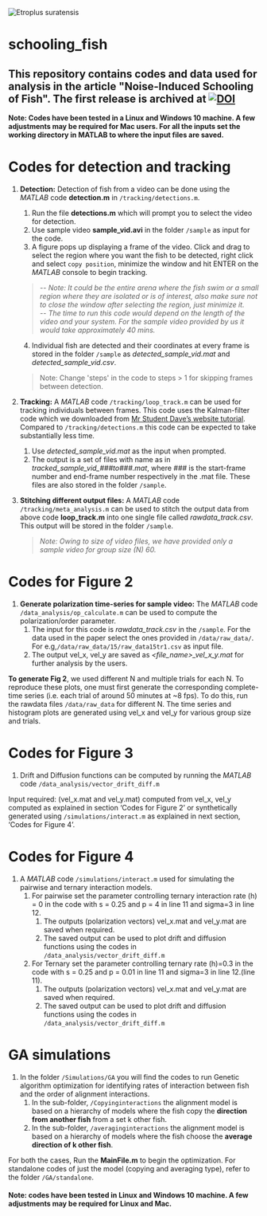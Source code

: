 ![Etroplus suratensis](https://teelabiisc.files.wordpress.com/2019/03/fish-4.jpg)
# schooling_fish

## This repository contains codes and data used for analysis in the article "Noise-Induced Schooling of Fish". The first release is archived at [![DOI](https://zenodo.org/badge/159283981.svg)](https://zenodo.org/badge/latestdoi/159283981)



**Note: Codes have been tested in a Linux and Windows 10 machine. A few adjustments may be required for Mac users. For all the inputs set the working directory in MATLAB to where the input files are saved.**

# Codes for detection and tracking

1. **Detection:** Detection of fish from a video can be done using the *MATLAB* code __detection.m__ in ``/tracking/detections.m``.
    1. Run the file __detections.m__ which will prompt you to select the video for detection.
    2. Use sample video __sample_vid.avi__ in the folder ``/sample`` as input for the code.
    3. A figure pops up displaying a frame of the video. Click and drag to select the region where you want the fish to be detected, right click and select ``copy position``, minimize the window and hit ENTER on the *MATLAB* console to begin tracking. 
    >*-- Note: It could be the entire arena where the fish swim or a small region where they are isolated or is of interest, also make sure not to close the window after selecting the region, just minimize it.*  
    >*-- The time to run this code would depend on the length of the video and your system. For the sample video provided by us it would take approximately 40 mins.*
    
    4. Individual fish are detected and their coordinates at every frame is stored in the folder ``/sample`` as *detected_sample_vid.mat* and *detected_sample_vid.csv*.
     >Note: Change 'steps' in the code to steps > 1 for skipping frames between detection.
 
2. **Tracking:** A *MATLAB* code ``/tracking/loop_track.m`` can be used for tracking individuals between frames. This code uses the Kalman-filter code which we downloaded from [Mr Student Dave’s website tutorial](http://studentdavestutorials.weebly.com/). Compared to ``/tracking/detections.m`` this code can be expected to take substantially less time.
    1. Use *detected_sample_vid.mat* as the input when prompted.
    2. The output is a set of files with name as in *tracked_sample_vid_###to###.mat*, where *###* is the start-frame number and end-frame number respectively in the .mat file. These files are also stored in the folder ``/sample``.

3. **Stitching different output files:** A *MATLAB* code  ``/tracking/meta_analysis.m`` can be used to stitch the output data from above code __loop_track.m__ into one single file called *rawdata_track.csv*. This output will be stored in the folder ``/sample``.
   >*Note: Owing to size of video files, we have provided only a sample video for group size (N) 60.*

# Codes for Figure 2

1. **Generate polarization time-series for sample video:** The *MATLAB* code ``/data_analysis/op_calculate.m`` can be used to compute the polarization/order parameter.
    1. The input for this code is *rawdata_track.csv* in the ``/sample``. For the data used in the paper select the ones provided in ``/data/raw_data/``. 
    For e.g,``/data/raw_data/15/raw_data15tr1.csv`` as input file.
    3. The output vel_x, vel_y are saved as *<file_name>_vel_x_y.mat* for further analysis by the users.
    
**To generate Fig 2**, we used different N and multiple trials for each N. To reproduce these plots, one must first generate the corresponding complete-time series (i.e. each trial of around 50 minutes at ~8 fps). To do this, run the rawdata files ``/data/raw_data`` for different N. 
The time series and histogram plots are generated using vel_x and vel_y for various group size and trials.

# Codes for Figure 3

1. Drift and Diffusion functions can be computed by running the *MATLAB* code ``/data_analysis/vector_drift_diff.m``

Input required: (vel_x.mat and vel_y.mat) computed from vel_x, vel_y computed as explained in section ‘Codes for Figure 2’ or synthetically generated using ``/simulations/interact.m`` as explained in next section, ‘Codes for Figure 4’.

# Codes for Figure 4

1. A *MATLAB* code ``/simulations/interact.m`` used for simulating the pairwise and ternary interaction models.
    1. For pairwise set the parameter controlling ternary interaction rate (h) = 0 in the code with s = 0.25 and p = 4 in line 11 and sigma=3 in line 12.
        1. The outputs (polarization vectors) vel_x.mat and vel_y.mat are saved when required.
        2. The saved output can be used to plot drift and diffusion functions using the codes in ``/data_analysis/vector_drift_diff.m``
    2. For Ternary set the parameter controlling ternary rate (h)=0.3 in the code with s = 0.25 and p = 0.01 in line 11 and sigma=3 in line 12.(line 11).
        1. The outputs (polarization vectors) vel_x.mat and vel_y.mat are saved when required. 
        2. The saved output can be used to plot drift and diffusion functions using the codes in ``/data_analysis/vector_drift_diff.m``

# GA simulations

1. In the folder ``/Simulations/GA`` you will find the codes to run Genetic algorithm optimization for identifying rates of interaction between fish and the order of alignment interactions.
    1. In the sub-folder, ``/Copyinginteractions`` the alignment model is based on a hierarchy of models where the fish copy the **direction from another fish** from a set k other fish.
    2. In the sub-folder, ``/averaginginteractions`` the alignment model is based on a hierarchy of models where the fish choose the **average direction of k other fish**.
    
    
For both the cases, Run the __MainFile.m__ to begin the optimization.
For standalone codes of just the model (copying and averaging type), refer to the folder ``/GA/standalone``.
 
 
 
#### Note: codes have been tested in Linux and Windows 10 machine. A few adjustments may be required for Linux and Mac.
